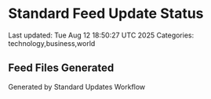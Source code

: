# Standard Feed Update Status
Last updated: Tue Aug 12 18:50:27 UTC 2025
Categories: technology,business,world

## Feed Files Generated

Generated by Standard Updates Workflow
